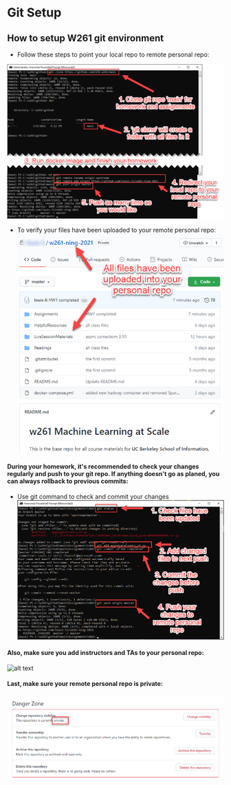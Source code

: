 # Git Setup

## How to setup W261 git environment

- Follow these steps to point your local repo to remote personal repo:

![alt text](./images/1.%20CloneRepo.png)

- To verify your files have been uploaded to your remote personal repo: 
![alt text](./images/2.%20RepoUpdated.png)


#### During your homework, it's recommended to check your changes regularly and push to your git repo. If anything doesn't go as planed, you can always rollback to previous commits:
- Use git command to check and commit your changes
![alt text](./images/3.%20CheckGitStatus.png)


#### Also, make sure you add instructors and TAs to your personal repo:
![alt text](./images/4.%20ManageRepoAcces.png)

#### Last, make sure your remote personal repo is private:
![alt text](./images/5.PrivateRepo.png)